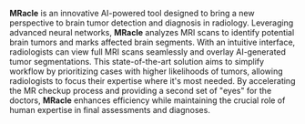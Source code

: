 **MRacle** is an innovative AI-powered tool designed to bring a new perspective to brain
tumor detection and diagnosis in radiology. Leveraging advanced neural networks,
**MRacle** analyzes MRI scans to identify potential brain tumors and marks affected
brain segments. With an intuitive interface, radiologists can view full MRI scans
seamlessly and overlay AI-generated tumor segmentations. This state-of-the-art solution
aims to simplify workflow by prioritizing cases with higher likelihoods of tumors,
allowing radiologists to focus their expertise where it's most needed. By accelerating
the MR checkup process and providing a second set of "eyes" for the doctors, **MRacle**
enhances efficiency while maintaining the crucial role of human expertise in final
assessments and diagnoses.
